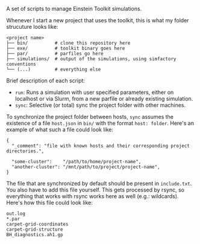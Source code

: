 A set of scripts to manage Einstein Toolkit simulations.

Whenever I start a new project that uses the toolkit, this is what my folder strucuture looks like:
```
<project name>
├── bin/          # clone this repository here
├── exe/          # toolkit binary goes here
├── par/          # parfiles go here
├── simulations/  # output of the simulations, using simfactory conventions
└── (...)         # everything else
```

Brief description of each script:
- `run`: Runs a simulation with user specified parameters, either on localhost or via Slurm, from a new parfile or already existing simulation.
- `sync`: Selective (or total) sync the project folder with other machines.

To synchronize the project folder between hosts, `sync` assumes the existence of a file `host.json` in `bin/` with the format `host: folder`. Here's an example of what such a file could look like:
```
{
  "_comment": "file with known hosts and their corresponding project directories.",

  "some-cluster":    "/path/to/home/project-name",
  "another-cluster": "/mnt/path/to/project/project-name",
}
```

The file that are synchronized by default should be present in `include.txt`. You also have to add this file yourself. This gets processed by rsync, so everything that works with rsync works here as well (e.g.: wildcards). Here's how this file could look like:
```
out.log
*.par
carpet-grid-coordinates
carpet-grid-structure
BH_diagnostics.ah1.gp
```
